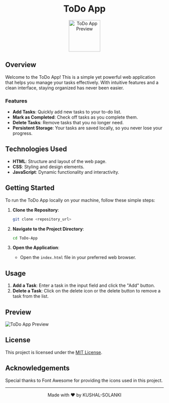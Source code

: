<div align="center">
  <h1>ToDo App</h1>
  <img src="https://cdn-icons-png.flaticon.com/512/7692/7692809.png" alt="ToDo App Preview" width="100px">
</div>

## Overview
Welcome to the ToDo App! This is a simple yet powerful web application that helps you manage your tasks effectively. With intuitive features and a clean interface, staying organized has never been easier.

### Features
- **Add Tasks**: Quickly add new tasks to your to-do list.
- **Mark as Completed**: Check off tasks as you complete them.
- **Delete Tasks**: Remove tasks that you no longer need.
- **Persistent Storage**: Your tasks are saved locally, so you never lose your progress.

## Technologies Used
- **HTML**: Structure and layout of the web page.
- **CSS**: Styling and design elements.
- **JavaScript**: Dynamic functionality and interactivity.

## Getting Started
To run the ToDo App locally on your machine, follow these simple steps:

1. **Clone the Repository**: 
    ```bash
    git clone <repository_url>
    ```

2. **Navigate to the Project Directory**: 
    ```bash
    cd ToDo-App
    ```

3. **Open the Application**: 
    - Open the `index.html` file in your preferred web browser.

## Usage
1. **Add a Task**: Enter a task in the input field and click the "Add" button.
2. **Delete a Task**: Click on the delete icon or the delete button to remove a task from the list.

## Preview
![ToDo App Preview](todo-app-preview.png)

## License
This project is licensed under the [MIT License](LICENSE).

## Acknowledgements
Special thanks to Font Awesome for providing the icons used in this project.

---

<p align="center">
  Made with ❤️ by KUSHAL-SOLANKI
</p>
